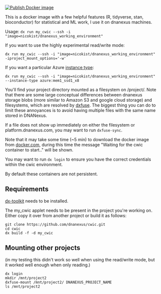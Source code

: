 [![Publish Docker image](https://github.com/nicokist/dnanexus_working_environment/actions/workflows/docker-image.yml/badge.svg)](https://github.com/nicokist/dnanexus_working_environment/actions/workflows/docker-image.yml)

This is a docker image with a few helpful features (R, tidyverse, stan, bioconductor) for statistical and ML work, I use it on dnanexus machines.

Usage: 
`dx run my_cwic --ssh -i "image=nicokist/dnanexus_working_environment"`

If you want to use the highly experimental read/write mode:

`dx run my_cwic --ssh -i "image=nicokist/dnanexus_working_environment" -iproject_mount_options='-w'`

If you want a particular Azure [instance type](https://documentation.dnanexus.com/developer/api/running-analyses/instance-types):

`dx run my_cwic --ssh -i "image=nicokist/dnanexus_working_environment" --instance-type azure:mem1_ssd1_x8`

You'll find your project directory mounted as a filesystem on /project/. Note that there are some large conceptual differences between dnanexus storage blobs (more similar to Amazon S3 and google cloud storage) and filesystems, which are resolved by [dxfuse](https://github.com/dnanexus/dxfuse). The biggest thing you can do to limit these annoyances is to avoid having multiple files with the same name stored in DNANexus.

If a file does not show up immediately on either the filesystem or platform.dnanexus.com, you may want to run `dxfuse-sync`.

Note that it may take some time (~5 min) to download the docker image from [docker.com](https://hub.docker.com/repository/docker/nicokist/dnanexus_working_environment), during this time the message "Waiting for the cwic container to start.." will be shown.

You may want to run `dx login` to ensure you have the correct credentials within the cwic environment.

By default these containers are not persistent.



## Requirements
[dx-toolkit](https://github.com/dnanexus/dx-toolkit) needs to be installed.

The my_cwic applet needs to be present in the project you're working on. Either copy it over from another project or build it as follows:

```
git clone https://github.com/dnanexus/cwic.git
cd cwic
dx build -f -d my_cwic
```
## Mounting other projects
(in my testing this didn't work so well when using the read/write mode, but it worked well enough when only reading.)
```
dx login
mkdir /mnt/project2
dxfuse-mount /mnt/project2/ DNANEXUS_PROJECT_NAME
ls /mnt/project2
```
